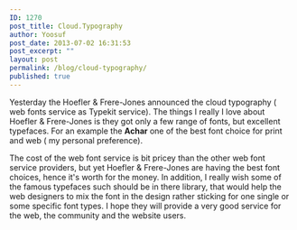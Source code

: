 ```yaml
---
ID: 1270
post_title: Cloud.Typography
author: Yoosuf
post_date: 2013-07-02 16:31:53
post_excerpt: ""
layout: post
permalink: /blog/cloud-typography/
published: true
---
```

Yesterday the Hoefler & Frere-Jones announced the cloud typography ( web fonts service as Typekit service). The things I really I love about Hoefler & Frere-Jones is they got only a few range of fonts, but excellent typefaces. For an example the **Achar** one of the best font choice for print and web ( my personal preference). 

The cost of the web font service is bit pricey than the other web font service providers, but yet Hoefler & Frere-Jones are having the best font choices, hence it's worth for the money. In addition, I really wish some of the famous typefaces such should be in there library, that would help the web designers to mix the font in the design rather sticking for one single or some specific font types. I hope they will provide a very good service for the web, the community and the website users.